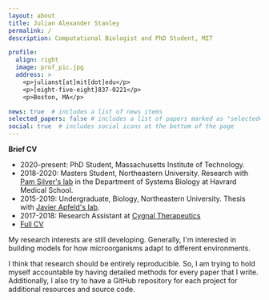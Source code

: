 ```yaml
---
layout: about
title: Julian Alexander Stanley
permalink: /
description: Computational Biologist and PhD Student, MIT

profile:
  align: right
  image: prof_pic.jpg
  address: >
    <p>julianst[at]mit[dot]edu</p>
    <p>[eight-five-eight]837-0221</p>
    <p>Boston, MA</p>

news: true  # includes a list of news items
selected_papers: false # includes a list of papers marked as "selected={true}"
social: true  # includes social icons at the bottom of the page
---
```


**Brief CV**
- 2020-present: PhD Student, Massachusetts Institute of Technology. 
- 2018-2020: Masters Student, Northeastern University. Research with [Pam Silver's lab](https://silver.med.harvard.edu/) in the Department of Systems Biology at Havrard Medical School.
- 2015-2019: Undergraduate, Biology, Northeastern University. Thesis with [Javier Apfeld's lab](https://apfeldlab.mystrikingly.com/).
- 2017-2018: Research Assistant at [Cygnal Therapeutics](cygnaltx.com)
- [Full CV]("https://github.com/julianstanley/julianstanley.com/blob/master/static/files/CV_May2020.pdf")

My research interests are still developing. Generally, I'm interested in building models for how microorganisms adapt to different environments. 

I think that research should be entirely reproducible. So, I am trying to hold myself accountable by having detailed methods for every paper that I write. Additionally, I also try to have a GitHub repository for each project for additional resources and source code.